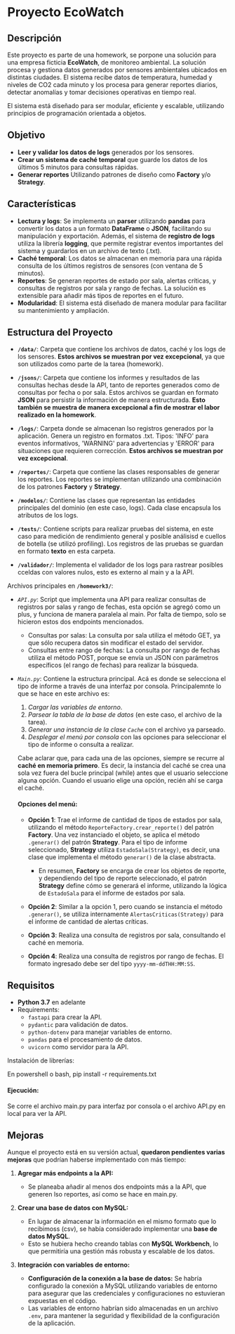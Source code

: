 # Proyecto EcoWatch

## Descripción

Este proyecto es parte de una homework, se porpone una solución para una empresa ficticia **EcoWatch**, de monitoreo ambiental. La solución procesa y gestiona datos generados por sensores ambientales ubicados en distintas ciudades. El sistema recibe datos de temperatura, humedad y niveles de CO2 cada minuto y los procesa para generar reportes diarios, detectar anomalías y tomar decisiones operativas en tiempo real.

El sistema está diseñado para ser modular, eficiente y escalable, utilizando principios de programación orientada a objetos.

## Objetivo

- **Leer y validar los datos de logs** generados por los sensores.
- **Crear un sistema de caché temporal** que guarde los datos de los últimos 5 minutos para consultas rápidas.
- **Generar reportes** Utilizando patrones de diseño como **Factory** y/o **Strategy**.

## Características

- **Lectura y logs**: Se implementa un **parser** utilizando **pandas** para convertir los datos a un formato **DataFrame** o **JSON**, facilitando su manipulación y exportación. Además, el sistema de **registro de logs** utiliza la librería **logging**, que permite registrar eventos importantes del sistema y guardarlos en un archivo de texto (.txt).
- **Caché temporal**: Los datos se almacenan en memoria para una rápida consulta de los últimos registros de sensores (con ventana de 5 minutos).
- **Reportes**: Se generan reportes de estado por sala, alertas críticas, y consultas de registros por sala y rango de fechas. La solución es extensible para añadir más tipos de reportes en el futuro.
- **Modularidad**: El sistema está diseñado de manera modular para facilitar su mantenimiento y ampliación.

## Estructura del Proyecto

- **`/data/`**: Carpeta que contiene los archivos de datos, caché y los logs de los sensores. **Estos archivos se muestran por vez excepcional**, ya que son utilizados como parte de la tarea (homework).
  
- **`/jsons/`**: Carpeta que contiene los informes y resultados de las consultas hechas desde la API, tanto de reportes generados como de consultas por fecha o por sala. Estos archivos se guardan en formato **JSON** para persistir la información de manera estructurada. **Esto también se muestra de manera excepcional a fin de mostrar el labor realizado en la homework**.

- **`/logs/`**: Carpeta donde se almacenan lso registros generados por la aplicación. Genera un registro en formatos .txt. Tipos: 'INFO' para eventos informativos, 'WARNING' para advertencias y 'ERROR' para situaciones que requieren corrección. **Estos archivos se muestran por vez excepcional**.

- **`/reportes/`**: Carpeta que contiene las clases responsables de generar los reportes. Los reportes se implementan utilizando una combinación de los patrones **Factory** y **Strategy**.

- **`/modelos/`**: Contiene las clases que representan las entidades principales del dominio (en este caso, logs). Cada clase encapsula los atributos de los logs.

- **`/tests/`**: Contiene scripts para realizar pruebas del sistema, en este caso para medición de rendimiento general y posible análisisd e cuellos de botella (se utilizó profiling). Los registros de las pruebas se guardan en formato **texto** en esta carpeta.

- **`/validador/`**: Implementa el validador de los logs para rastrear posibles cceldas con valores nulos, esto es externo al main y a la API.

Archivos principales en **`/homework3/`**: 
- *`API.py`*: Script que implementa una API para realizar consultas de registros por salas y rango de fechas, esta opción se agregó como un plus, y funciona de manera paralela al main. Por falta de tiempo, solo se hicieron estos dos endpoints mencionados.
   - Consultas por salas: La consulta por sala utiliza el método GET, ya que sólo recupera datos sin modificar el estado del servidor.
   - Consultas entre rango de fechas: La consulta por rango de fechas utiliza el método POST, porque se envía un JSON con parámetros específicos (el rango de fechas) para realizar la búsqueda.
- *`Main.py`*: Contiene la estructura principal. Acá es donde se selecciona el tipo de informe a través de una interfaz por consola. Principalemnte lo que se hace en este archivo es:
  1. *Cargar las variables de entorno*.
  2. *Parsear la tabla de la base de datos* (en este caso, el archivo de la tarea).
  3. *Generar una instancia de la clase `Cache`* con el archivo ya parseado.
  4. *Desplegar el menú por consola* con las opciones para seleccionar el tipo de informe o consulta a realizar.
  
  Cabe aclarar que, para cada una de las opciones, siempre se recurre al **caché en memoria primero**. Es decir, la instancia del caché se crea una sola vez fuera del bucle principal (while) antes que el usuario 
  seleccione alguna opción. Cuando el usuario elige una opción, recién ahí se carga el caché.

  #### **Opciones del menú**:
  - **Opción 1**: Trae el informe de cantidad de tipos de estados por sala, utilizando el método `ReporteFactory.crear_reporte()` del patrón **Factory**. Una vez instanciado el objeto, se aplica el método `.generar()` del patrón **Strategy**. Para el tipo de informe seleccionado, **Strategy** utiliza `EstadoSala(Strategy)`, es decir, una clase que implementa el método `generar()` de la clase abstracta.  
    - En resumen, **Factory** se encarga de crear los objetos de reporte, y dependiendo del tipo de reporte seleccionado, el patrón **Strategy** define cómo se generará el informe, utilizando la lógica de `EstadoSala` para el informe de estados por sala.

  - **Opción 2**: Similar a la opción 1, pero cuando se instancia el método `.generar()`, se utiliza internamente `AlertasCriticas(Strategy)` para el informe de cantidad de alertas críticas.

  - **Opción 3**: Realiza una consulta de registros por sala, consultando el caché en memoria.

  - **Opción 4**: Realiza una consulta de registros por rango de fechas. El formato ingresado debe ser del tipo `yyyy-mm-ddTHH:MM:SS`.
## Requisitos

- **Python 3.7** en adelante
- Requirements:
  - `fastapi` para crear la API.
  - `pydantic` para validación de datos.
  - `python-dotenv` para manejar variables de entorno.
  - `pandas` para el procesamiento de datos.
  - `uvicorn` como servidor para la API.

Instalación de librerías:

En powershell o bash,
pip install -r requirements.txt

  #### **Ejecución**:
  Se corre el archivo main.py para interfaz por consola o el archivo API.py en local para ver la API. 


  ## Mejoras

Aunque el proyecto está en su versión actual, **quedaron pendientes varias mejoras** que podrían haberse implementado con más tiempo:

1. **Agregar más endpoints a la API:**
   - Se planeaba añadir al menos dos endpoints más a la API, que generen lso reportes, así como se hace en main.py. 

2. **Crear una base de datos con MySQL:**
   - En lugar de almacenar la información en el mismo formato que lo recibimoss (csv), se había considerado implementar una **base de datos MySQL**. 
   - Esto se hubiera hecho creando tablas con **MySQL Workbench**, lo que permitiría una gestión más robusta y escalable de los datos.

3. **Integración con variables de entorno:**
   - **Configuración de la conexión a la base de datos:** Se habría configurado la conexión a MySQL utilizando variables de entorno para asegurar que las credenciales y configuraciones no estuvieran expuestas en el código.
   - Las variables de entorno habrían sido almacenadas en un archivo `.env`, para mantener la seguridad y flexibilidad de la configuración de la aplicación.


